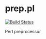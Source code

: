 prep.pl
=======
[![Build Status](https://travis-ci.org/drom/prep.pl.png?branch=master)](https://travis-ci.org/drom/prep.pl)

Perl preprocessor
